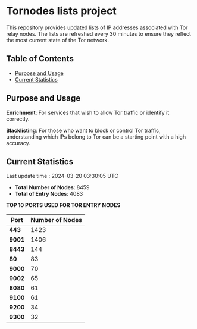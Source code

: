 # Tornodes lists project

This repository provides updated lists of IP addresses associated with Tor relay nodes. The lists are refreshed every 30 minutes to ensure they reflect the most current state of the Tor network.

## Table of Contents

- [Purpose and Usage](#purpose-and-usage)
- [Current Statistics](#current-statistics)


## Purpose and Usage

**Enrichment**: For services that wish to allow Tor traffic or identify it correctly.

**Blacklisting**: For those who want to block or control Tor traffic, understanding which IPs belong to Tor can be a starting point with a high accuracy.

## Current Statistics

Last update time : 2024-03-20 03:30:05 UTC

- **Total Number of Nodes**: 8459
- **Total of Entry Nodes**: 4083

**TOP 10 PORTS USED FOR TOR ENTRY NODES**

| **Port** | **Number of Nodes** |
|------|-----------------|
| **443**   | 1423  |
| **9001**   | 1406  |
| **8443**   | 144  |
| **80**   | 83  |
| **9000**   | 70  |
| **9002**   | 65  |
| **8080**   | 61  |
| **9100**   | 61  |
| **9200**   | 34  |
| **9300**   | 32  |

